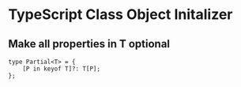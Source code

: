 # TypeScript Class Object Initalizer

## Make all properties in T optional
 
```
type Partial<T> = {
    [P in keyof T]?: T[P];
};
```
